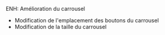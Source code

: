 ENH: Amélioration du carrousel

- Modification de l'emplacement des boutons du carrousel
- Modification de la taille du carrousel
